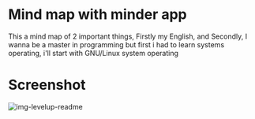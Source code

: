 # Mind map with minder app

This a mind map of 2 important things, Firstly my English, and Secondly, I wanna be a master in programming but first i had to learn systems operating, i'll start with GNU/Linux system operating

# Screenshot
<p align="center"></p>
<img src="https://i.ibb.co/bBDyyY2/img-levelup-readme.png" alt="img-levelup-readme" border="0">
